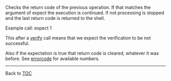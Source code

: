 Checks the return code of the previous operation. If that matches the argument
of expect the execution is continued. If not processing is stopped and the last
return code is returned to the shell.

Example call: expect 1

This after a [verify](./verify.md) call means that we expect the verification to be not
successful.

Also if the expectation is true that return code is cleared, whatever it was
before. See [errorcode](./errorcode.md) for available numbers.

---

Back to [TOC](./toc.md)
